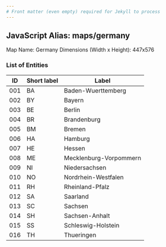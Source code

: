 ```yaml
---
# Front matter (even empty) required for Jekyll to process
---
```


## JavaScript Alias: maps/germany

Map Name: Germany
Dimensions (Width x Height): 447x576





### List of Entities

ID | Short label | Label
---|---|---|
001|BA|Baden-Wuerttemberg
002|BY|Bayern
003|BE|Berlin
004|BR|Brandenburg
005|BM|Bremen
006|HA|Hamburg
007|HE|Hessen
008|ME|Mecklenburg-Vorpommern
009|NI|Niedersachsen
010|NO|Nordrhein-Westfalen
011|RH|Rheinland-Pfalz
012|SA|Saarland
013|SC|Sachsen
014|SH|Sachsen-Anhalt
015|SS|Schleswig-Holstein
016|TH|Thueringen

